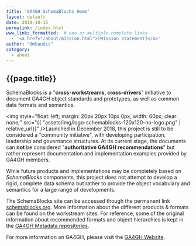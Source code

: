 ```yaml
---
title: 'GA4GH SchemaBlocks Home'
layout: default
date: 2019-10-15
permalink: /index.html
www_links_formatted:  # one or multiple complete links
  - '<a href="/about/mission.html">[Mission Statement]</a>'
author: "@mbaudis"
category:
  - about
---
```


## {{page.title}}

SchemaBlocks is a "__cross-workstreams, cross-drivers__" initiative to document 
GA4GH object standards and prototypes, as well as common data formats and 
semantics.

<img style="float: left; margin: 20px 20px 10px 0px; width: 60px; clear: none;" src="{{ "assets/img/logo-schemablocks-120x120-no-logo.png" | relative_url}}" />Launched in December 2018, this project is still to be considered a "community 
initiative", with developing participation, leadership and governance 
structures. At its current stage, the documents can __not__ be considered 
"__authoritative GA4GH recommendations__" but rather represent documentation 
and implementation examples provided by GA4GH members.

While future products and implementations may be completely based on 
_SchemaBlocks_ components, this project does not attempt to develop a rigid, 
complete data schema but rather to provide the object vocabulary and semantics 
for a large range of developments.

The SchemaBlocks site can be accessed though the permanent link 
[schemablocks.org](http://schemablocks.org). More information about the 
different products & formats can be found on the workstream sites. For 
reference, some of the original information about recommended formats and 
object hierarchies is kept in the 
[GA4GH Metadata repositories](https://ga4gh-metadata.github.io/SchemaBlocks/).

For more information on GA4GH, please visit the 
[GA4GH Website](https://ga4gh.org).



